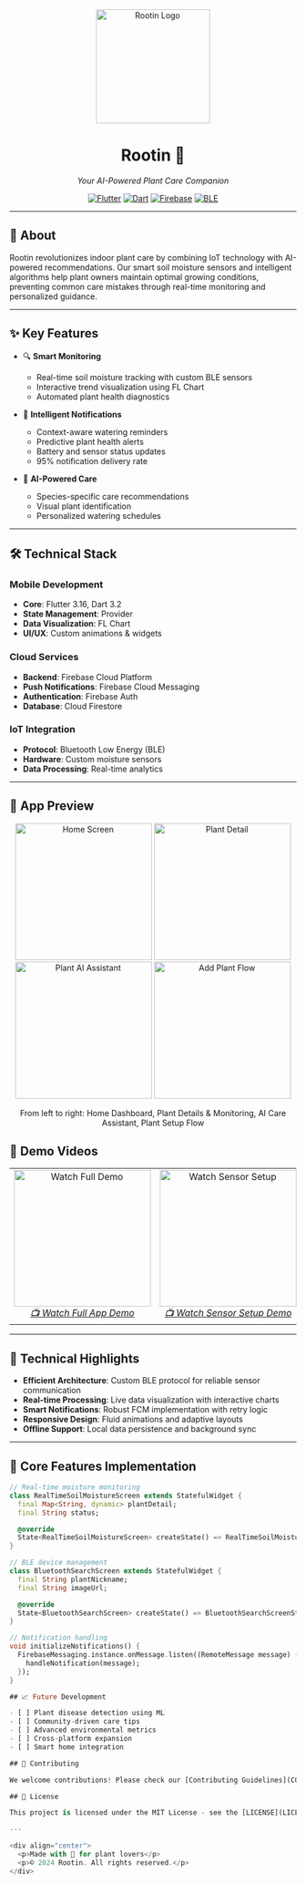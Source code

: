 <div align="center">
  <img src="assets/images/notilogo.png" alt="Rootin Logo" width="200"/>
  
  # Rootin 🌱
  
  *Your AI-Powered Plant Care Companion*

  [![Flutter](https://img.shields.io/badge/Flutter-3.16-02569B?logo=flutter&style=for-the-badge)](https://flutter.dev/)
  [![Dart](https://img.shields.io/badge/Dart-3.2-0175C2?logo=dart&style=for-the-badge)](https://dart.dev/)
  [![Firebase](https://img.shields.io/badge/Firebase-Cloud-FFCA28?logo=firebase&style=for-the-badge)](https://firebase.google.com/)
  [![BLE](https://img.shields.io/badge/Bluetooth-LE-0082FC?logo=bluetooth&style=for-the-badge)](https://www.bluetooth.com/)
</div>

---

## 🚀 About

Rootin revolutionizes indoor plant care by combining IoT technology with AI-powered recommendations. Our smart soil moisture sensors and intelligent algorithms help plant owners maintain optimal growing conditions, preventing common care mistakes through real-time monitoring and personalized guidance.

---

## ✨ Key Features

- 🔍 **Smart Monitoring**
  - Real-time soil moisture tracking with custom BLE sensors
  - Interactive trend visualization using FL Chart
  - Automated plant health diagnostics

- 🤖 **Intelligent Notifications**
  - Context-aware watering reminders
  - Predictive plant health alerts
  - Battery and sensor status updates
  - 95% notification delivery rate

- 🌿 **AI-Powered Care**
  - Species-specific care recommendations
  - Visual plant identification
  - Personalized watering schedules

---

## 🛠️ Technical Stack

### Mobile Development
- **Core**: Flutter 3.16, Dart 3.2
- **State Management**: Provider
- **Data Visualization**: FL Chart
- **UI/UX**: Custom animations & widgets

### Cloud Services
- **Backend**: Firebase Cloud Platform
- **Push Notifications**: Firebase Cloud Messaging
- **Authentication**: Firebase Auth
- **Database**: Cloud Firestore

### IoT Integration
- **Protocol**: Bluetooth Low Energy (BLE)
- **Hardware**: Custom moisture sensors
- **Data Processing**: Real-time analytics

---

## 📱 App Preview

<div align="center">
  <p align="center">
    <img src="assets/screenshots/home.png" width="240" alt="Home Screen"/>
    <img src="assets/screenshots/plantdetail.png" width="240" alt="Plant Detail"/>
    <img src="assets/screenshots/plantai.png" width="240" alt="Plant AI Assistant"/>
    <img src="assets/screenshots/addplant.png" width="240" alt="Add Plant Flow"/>
  </p>
  
  From left to right: Home Dashboard, Plant Details & Monitoring, AI Care Assistant, Plant Setup Flow
</div>

## 🎥 Demo Videos

<div align="center">
  <table>
    <tr>
      <td align="center">
        <a href="https://drive.google.com/file/d/1LueaIvcmNsAWvzxk6HQSYY1rBAJRS86Q/view?usp=share_link" target="_blank">
          <img src="assets/screenshots/home.png" width="240" alt="Watch Full Demo"/>
          <br />
          <em>📺 Watch Full App Demo</em>
        </a>
      </td>
      <td align="center">
        <a href="https://drive.google.com/file/d/1AmaRr6iMf5mYG0wnsaKu8x5EEEB4C2DV/view?usp=share_link" target="_blank">
          <img src="assets/screenshots/addplant.png" width="240" alt="Watch Sensor Setup"/>
          <br />
          <em>📺 Watch Sensor Setup Demo</em>
        </a>
      </td>
    </tr>
  </table>
</div>

---

## 🌟 Technical Highlights

- **Efficient Architecture**: Custom BLE protocol for reliable sensor communication
- **Real-time Processing**: Live data visualization with interactive charts
- **Smart Notifications**: Robust FCM implementation with retry logic
- **Responsive Design**: Fluid animations and adaptive layouts
- **Offline Support**: Local data persistence and background sync

---

## 🔧 Core Features Implementation

```dart
// Real-time moisture monitoring
class RealTimeSoilMoistureScreen extends StatefulWidget {
  final Map<String, dynamic> plantDetail;
  final String status;

  @override
  State<RealTimeSoilMoistureScreen> createState() => RealTimeSoilMoistureScreenState();
}

// BLE device management
class BluetoothSearchScreen extends StatefulWidget {
  final String plantNickname;
  final String imageUrl;

  @override
  State<BluetoothSearchScreen> createState() => BluetoothSearchScreenState();
}

// Notification handling
void initializeNotifications() {
  FirebaseMessaging.instance.onMessage.listen((RemoteMessage message) {
    handleNotification(message);
  });
}

## 📈 Future Development

- [ ] Plant disease detection using ML
- [ ] Community-driven care tips
- [ ] Advanced environmental metrics
- [ ] Cross-platform expansion
- [ ] Smart home integration

## 🤝 Contributing

We welcome contributions! Please check our [Contributing Guidelines](CONTRIBUTING.md) for details.

## 📝 License

This project is licensed under the MIT License - see the [LICENSE](LICENSE) file for details.

---

<div align="center">
  <p>Made with 💚 for plant lovers</p>
  <p>© 2024 Rootin. All rights reserved.</p>
</div>